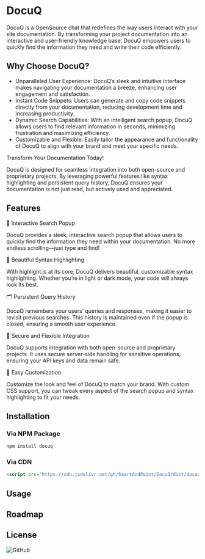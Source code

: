 # DocuQ

DocuQ is a OpenSource chat that redefines the way users interact with your site documentation. By transforming your project documentation into an interactive and user-friendly knowledge base, DocuQ empowers users to quickly find the information they need and write their code efficiently.

## Why Choose DocuQ?

- Unparalleled User Experience: DocuQ’s sleek and intuitive interface makes navigating your documentation a breeze, enhancing user engagement and satisfaction.
- Instant Code Snippets: Users can generate and copy code snippets directly from your documentation, reducing development time and increasing productivity.
- Dynamic Search Capabilities: With an intelligent search popup, DocuQ allows users to find relevant information in seconds, minimizing frustration and maximizing efficiency.
- Customizable and Flexible: Easily tailor the appearance and functionality of DocuQ to align with your brand and meet your specific needs.

Transform Your Documentation Today!

DocuQ is designed for seamless integration into both open-source and proprietary projects. By leveraging powerful features like syntax highlighting and persistent query history, DocuQ ensures your documentation is not just read, but actively used and appreciated.

## Features

🌟 Interactive Search Popup

DocuQ provides a sleek, interactive search popup that allows users to quickly find the information they need within your documentation. No more endless scrolling—just type and find!

🎨 Beautiful Syntax Highlighting

With highlight.js at its core, DocuQ delivers beautiful, customizable syntax highlighting. Whether you’re in light or dark mode, your code will always look its best.

🗂️ Persistent Query History

DocuQ remembers your users’ queries and responses, making it easier to revisit previous searches. This history is maintained even if the popup is closed, ensuring a smooth user experience.

🔐 Secure and Flexible Integration

DocuQ supports integration with both open-source and proprietary projects. It uses secure server-side handling for sensitive operations, ensuring your API keys and data remain safe.

💼 Easy Customization

Customize the look and feel of DocuQ to match your brand. With custom CSS support, you can tweak every aspect of the search popup and syntax highlighting to fit your needs.

## Installation

### Via NPM Package

```bash
npm install docuq
```

### Via CDN

```html
<script src="https://cdn.jsdelivr.net/gh/SmartAndPoint/DocuQ/dist/docuq.js"></script>
```

## Usage

## Roadmap

## License
![GitHub](https://img.shields.io/github/license/SmartAndPoint/DocuQ)

